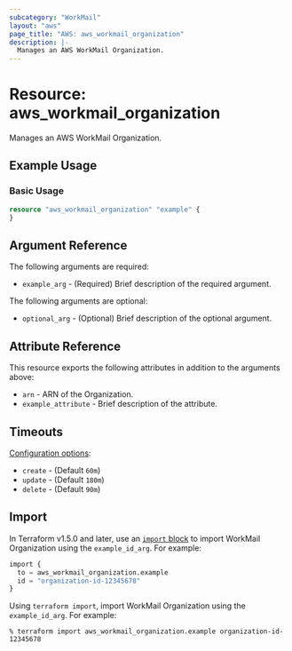 ```yaml
---
subcategory: "WorkMail"
layout: "aws"
page_title: "AWS: aws_workmail_organization"
description: |-
  Manages an AWS WorkMail Organization.
---
```

<!---
Documentation guidelines:
- Begin resource descriptions with "Manages..."
- Use simple language and avoid jargon
- Focus on brevity and clarity
- Use present tense and active voice
- Don't begin argument/attribute descriptions with "An", "The", "Defines", "Indicates", or "Specifies"
- Boolean arguments should begin with "Whether to"
- Use "example" instead of "test" in examples
--->

# Resource: aws_workmail_organization

Manages an AWS WorkMail Organization.

## Example Usage

### Basic Usage

```terraform
resource "aws_workmail_organization" "example" {
}
```

## Argument Reference

The following arguments are required:

* `example_arg` - (Required) Brief description of the required argument.

The following arguments are optional:

* `optional_arg` - (Optional) Brief description of the optional argument.

## Attribute Reference

This resource exports the following attributes in addition to the arguments above:

* `arn` - ARN of the Organization.
* `example_attribute` - Brief description of the attribute.

## Timeouts

[Configuration options](https://developer.hashicorp.com/terraform/language/resources/syntax#operation-timeouts):

* `create` - (Default `60m`)
* `update` - (Default `180m`)
* `delete` - (Default `90m`)

## Import

In Terraform v1.5.0 and later, use an [`import` block](https://developer.hashicorp.com/terraform/language/import) to import WorkMail Organization using the `example_id_arg`. For example:

```terraform
import {
  to = aws_workmail_organization.example
  id = "organization-id-12345678"
}
```

Using `terraform import`, import WorkMail Organization using the `example_id_arg`. For example:

```console
% terraform import aws_workmail_organization.example organization-id-12345678
```
